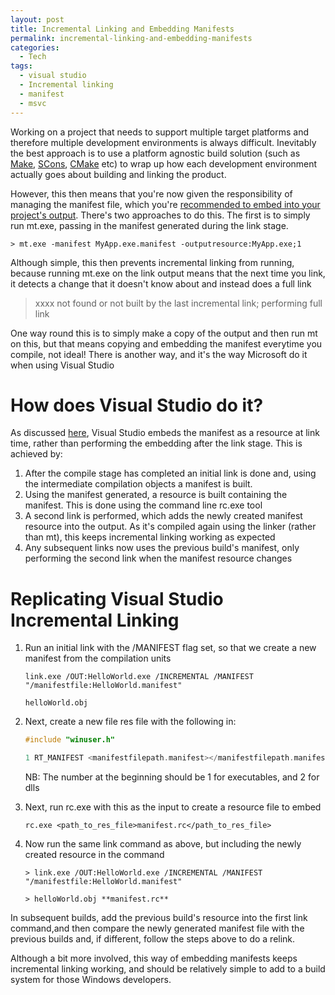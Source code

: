 ```yaml
---
layout: post
title: Incremental Linking and Embedding Manifests
permalink: incremental-linking-and-embedding-manifests
categories:
  - Tech
tags:
  - visual studio
  - Incremental linking
  - manifest
  - msvc
---
```


Working on a project that needs to support multiple target platforms and therefore multiple development environments is always difficult. Inevitably the best approach is to use a platform agnostic build solution (such as [Make](http://www.gnu.org/software/make/), [SCons](http://www.scons.org/), [CMake](http://www.cmake.org/) etc) to wrap up how each development environment actually goes about building and linking the product.

However, this then means that you're now given the responsibility of managing the manifest file, which you're [recommended to embed into your project's output](http://msdn.microsoft.com/en-us/library/ms235591%28v=vs.80%29.aspx). There's two approaches to do this. The first is to simply run mt.exe, passing in the manifest generated during the link stage.

```
> mt.exe -manifest MyApp.exe.manifest -outputresource:MyApp.exe;1
```

Although simple, this then prevents incremental linking from running, because running mt.exe on the link output means that the next time you link, it detects a change that it doesn't know about and instead does a full link

> xxxx not found or not built by the last incremental link;
> performing full link

One way round this is to simply make a copy of the output and then run mt on this, but that means copying and embedding the manifest everytime you compile, not ideal! There is another way, and it's the way Microsoft do it when using Visual Studio

# How does Visual Studio do it?

As discussed [here](http://msdn.microsoft.com/en-us/library/ms235229%28v=vs.80%29.aspx), Visual Studio embeds the manifest as a resource at link time, rather than performing the embedding after the link stage. This is achieved by:

1. After the compile stage has completed an initial link is done and, using the intermediate compilation objects a manifest is built.
1. Using the manifest generated, a resource is built containing the manifest. This is done using the command line rc.exe tool
1. A second link is performed, which adds the newly created manifest resource into the output. As it's compiled again using the linker (rather than mt), this keeps incremental linking working as expected
1. Any subsequent links now uses the previous build's manifest, only performing the second link when the manifest resource changes

# Replicating Visual Studio Incremental Linking

1. Run an initial link with the /MANIFEST flag set, so that we create a new manifest from the compilation units

   ```
   link.exe /OUT:HelloWorld.exe /INCREMENTAL /MANIFEST "/manifestfile:HelloWorld.manifest"  

   helloWorld.obj
   ```

1. Next, create a new file res file with the following in:

   ```c
   #include "winuser.h"  

   1 RT_MANIFEST <manifestfilepath.manifest></manifestfilepath.manifest>
   ```

   NB: The number at the beginning should be 1 for executables, and 2 for dlls

1. Next, run rc.exe with this as the input to create a resource file to embed

   ```
   rc.exe <path_to_res_file>manifest.rc</path_to_res_file>
   ```

1. Now run the same link command as above, but including the newly created resource in the command

   ```
   > link.exe /OUT:HelloWorld.exe /INCREMENTAL /MANIFEST "/manifestfile:HelloWorld.manifest"  

   > helloWorld.obj **manifest.rc**
   ```

In subsequent builds, add the previous build's resource into the first link command,and then compare the newly generated manifest file with the previous builds and, if different, follow the steps above to do a relink.

Although a bit more involved, this way of embedding manifests keeps incremental linking working, and should be relatively simple to add to a build system for those Windows developers.
